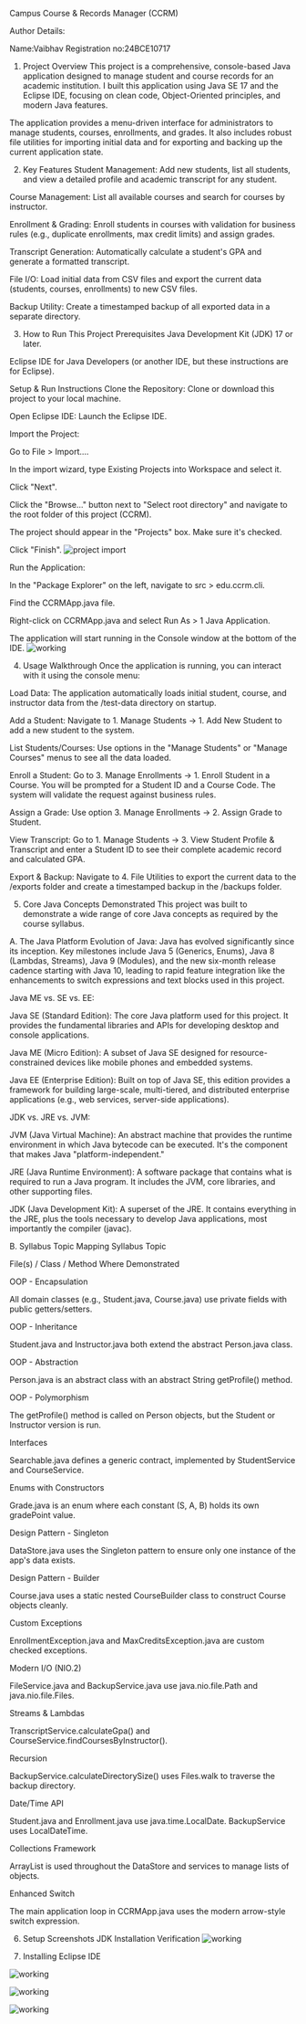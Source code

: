 Campus Course & Records Manager (CCRM)

Author Details:

Name:Vaibhav
Registration no:24BCE10717

1. Project Overview
This project is a comprehensive, console-based Java application designed to manage student and course records for an academic institution. I built this application using Java SE 17 and the Eclipse IDE, focusing on clean code, Object-Oriented principles, and modern Java features.

The application provides a menu-driven interface for administrators to manage students, courses, enrollments, and grades. It also includes robust file utilities for importing initial data and for exporting and backing up the current application state.

2. Key Features
Student Management: Add new students, list all students, and view a detailed profile and academic transcript for any student.

Course Management: List all available courses and search for courses by instructor.

Enrollment & Grading: Enroll students in courses with validation for business rules (e.g., duplicate enrollments, max credit limits) and assign grades.

Transcript Generation: Automatically calculate a student's GPA and generate a formatted transcript.

File I/O: Load initial data from CSV files and export the current data (students, courses, enrollments) to new CSV files.

Backup Utility: Create a timestamped backup of all exported data in a separate directory.

3. How to Run This Project
Prerequisites
Java Development Kit (JDK) 17 or later.

Eclipse IDE for Java Developers (or another IDE, but these instructions are for Eclipse).

Setup & Run Instructions
Clone the Repository: Clone or download this project to your local machine.

Open Eclipse IDE: Launch the Eclipse IDE.

Import the Project:

Go to File > Import....

In the import wizard, type Existing Projects into Workspace and select it.

Click "Next".

Click the "Browse..." button next to "Select root directory" and navigate to the root folder of this project (CCRM).

The project should appear in the "Projects" box. Make sure it's checked.

Click "Finish".
![project import](https://github.com/Vaibhav07116/CCRM/blob/f558893c028058e9a711be8d0c84edb83e4bc85f/screenshots/eclipse-project-import.png)

Run the Application:

In the "Package Explorer" on the left, navigate to src > edu.ccrm.cli.

Find the CCRMApp.java file.

Right-click on CCRMApp.java and select Run As > 1 Java Application.

The application will start running in the Console window at the bottom of the IDE.
![working](https://github.com/Vaibhav07116/CCRM/blob/2eb2e6d44422f3ddfc495a7a22c518537069f400/screenshots/working.jpeg)

4. Usage Walkthrough
Once the application is running, you can interact with it using the console menu:

Load Data: The application automatically loads initial student, course, and instructor data from the /test-data directory on startup.

Add a Student: Navigate to 1. Manage Students -> 1. Add New Student to add a new student to the system.

List Students/Courses: Use options in the "Manage Students" or "Manage Courses" menus to see all the data loaded.

Enroll a Student: Go to 3. Manage Enrollments -> 1. Enroll Student in a Course. You will be prompted for a Student ID and a Course Code. The system will validate the request against business rules.

Assign a Grade: Use option 3. Manage Enrollments -> 2. Assign Grade to Student.

View Transcript: Go to 1. Manage Students -> 3. View Student Profile & Transcript and enter a Student ID to see their complete academic record and calculated GPA.

Export & Backup: Navigate to 4. File Utilities to export the current data to the /exports folder and create a timestamped backup in the /backups folder.

5. Core Java Concepts Demonstrated
This project was built to demonstrate a wide range of core Java concepts as required by the course syllabus.

A. The Java Platform
Evolution of Java: Java has evolved significantly since its inception. Key milestones include Java 5 (Generics, Enums), Java 8 (Lambdas, Streams), Java 9 (Modules), and the new six-month release cadence starting with Java 10, leading to rapid feature integration like the enhancements to switch expressions and text blocks used in this project.

Java ME vs. SE vs. EE:

Java SE (Standard Edition): The core Java platform used for this project. It provides the fundamental libraries and APIs for developing desktop and console applications.

Java ME (Micro Edition): A subset of Java SE designed for resource-constrained devices like mobile phones and embedded systems.

Java EE (Enterprise Edition): Built on top of Java SE, this edition provides a framework for building large-scale, multi-tiered, and distributed enterprise applications (e.g., web services, server-side applications).

JDK vs. JRE vs. JVM:

JVM (Java Virtual Machine): An abstract machine that provides the runtime environment in which Java bytecode can be executed. It's the component that makes Java "platform-independent."

JRE (Java Runtime Environment): A software package that contains what is required to run a Java program. It includes the JVM, core libraries, and other supporting files.

JDK (Java Development Kit): A superset of the JRE. It contains everything in the JRE, plus the tools necessary to develop Java applications, most importantly the compiler (javac).

B. Syllabus Topic Mapping
Syllabus Topic

File(s) / Class / Method Where Demonstrated

OOP - Encapsulation

All domain classes (e.g., Student.java, Course.java) use private fields with public getters/setters.

OOP - Inheritance

Student.java and Instructor.java both extend the abstract Person.java class.

OOP - Abstraction

Person.java is an abstract class with an abstract String getProfile() method.

OOP - Polymorphism

The getProfile() method is called on Person objects, but the Student or Instructor version is run.

Interfaces

Searchable.java defines a generic contract, implemented by StudentService and CourseService.

Enums with Constructors

Grade.java is an enum where each constant (S, A, B) holds its own gradePoint value.

Design Pattern - Singleton

DataStore.java uses the Singleton pattern to ensure only one instance of the app's data exists.

Design Pattern - Builder

Course.java uses a static nested CourseBuilder class to construct Course objects cleanly.

Custom Exceptions

EnrollmentException.java and MaxCreditsException.java are custom checked exceptions.

Modern I/O (NIO.2)

FileService.java and BackupService.java use java.nio.file.Path and java.nio.file.Files.

Streams & Lambdas

TranscriptService.calculateGpa() and CourseService.findCoursesByInstructor().

Recursion

BackupService.calculateDirectorySize() uses Files.walk to traverse the backup directory.

Date/Time API

Student.java and Enrollment.java use java.time.LocalDate. BackupService uses LocalDateTime.

Collections Framework

ArrayList is used throughout the DataStore and services to manage lists of objects.

Enhanced Switch

The main application loop in CCRMApp.java uses the modern arrow-style switch expression.

6. Setup Screenshots
JDK Installation Verification
![working](https://github.com/Vaibhav07116/CCRM/blob/9374f6a52ccae4727cb73e094f41efea1806996d/screenshots/Java%20version.png)



7. Installing Eclipse IDE

   
![working](https://github.com/Vaibhav07116/CCRM/blob/e178fb327e7f44db75fe8465890ce476d9fa56fd/screenshots/EclipseInstallation2.png)


![working](https://github.com/Vaibhav07116/CCRM/blob/e178fb327e7f44db75fe8465890ce476d9fa56fd/screenshots/EclipseInstallation5.png)


![working](https://github.com/Vaibhav07116/CCRM/blob/e178fb327e7f44db75fe8465890ce476d9fa56fd/screenshots/EclipseInstallation4.png)


